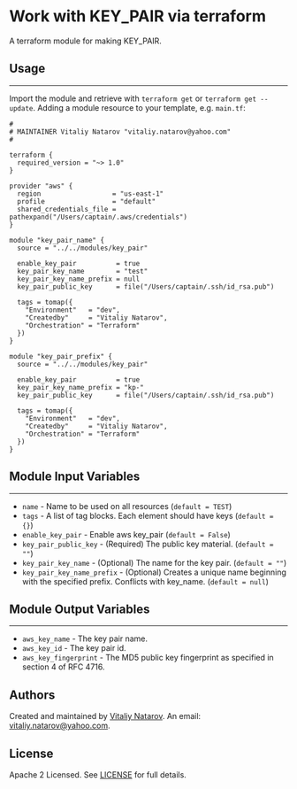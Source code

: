 # Work with KEY_PAIR via terraform

A terraform module for making KEY_PAIR.


## Usage
----------------------
Import the module and retrieve with ```terraform get``` or ```terraform get --update```. Adding a module resource to your template, e.g. `main.tf`:

```
#
# MAINTAINER Vitaliy Natarov "vitaliy.natarov@yahoo.com"
#

terraform {
  required_version = "~> 1.0"
}

provider "aws" {
  region                  = "us-east-1"
  profile                 = "default"
  shared_credentials_file = pathexpand("/Users/captain/.aws/credentials")
}

module "key_pair_name" {
  source = "../../modules/key_pair"

  enable_key_pair          = true
  key_pair_key_name        = "test"
  key_pair_key_name_prefix = null
  key_pair_public_key      = file("/Users/captain/.ssh/id_rsa.pub")

  tags = tomap({
    "Environment"   = "dev",
    "Createdby"     = "Vitaliy Natarov",
    "Orchestration" = "Terraform"
  })
}

module "key_pair_prefix" {
  source = "../../modules/key_pair"

  enable_key_pair          = true
  key_pair_key_name_prefix = "kp-"
  key_pair_public_key      = file("/Users/captain/.ssh/id_rsa.pub")

  tags = tomap({
    "Environment"   = "dev",
    "Createdby"     = "Vitaliy Natarov",
    "Orchestration" = "Terraform"
  })
}
```

## Module Input Variables
----------------------
- `name` - Name to be used on all resources (`default = TEST`)
- `tags` - A list of tag blocks. Each element should have keys (`default = {}`)
- `enable_key_pair` - Enable aws key_pair (`default = False`)
- `key_pair_public_key` - (Required) The public key material. (`default = ""`)
- `key_pair_key_name` - (Optional) The name for the key pair. (`default = ""`)
- `key_pair_key_name_prefix` - (Optional) Creates a unique name beginning with the specified prefix. Conflicts with key_name. (`default = null`)

## Module Output Variables
----------------------
- `aws_key_name` - The key pair name.
- `aws_key_id` - The key pair id.
- `aws_key_fingerprint` - The MD5 public key fingerprint as specified in section 4 of RFC 4716.


## Authors

Created and maintained by [Vitaliy Natarov](https://github.com/SebastianUA). An email: [vitaliy.natarov@yahoo.com](vitaliy.natarov@yahoo.com).

## License

Apache 2 Licensed. See [LICENSE](https://github.com/SebastianUA/terraform/blob/master/LICENSE) for full details.
